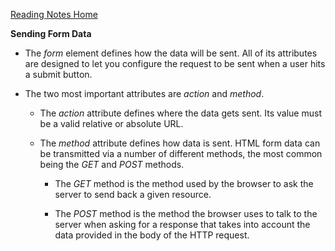 [Reading Notes Home](https://d-d-wolfe.github.io/reading-notes/)

**Sending Form Data**

- The *form* element defines how the data will be sent. All of its attributes are designed to let you configure the request to be sent when a user hits a submit button.

- The two most important attributes are *action* and *method*.

  - The *action* attribute defines where the data gets sent. Its value must be a valid relative or absolute URL.

  - The *method* attribute defines how data is sent. HTML form data can be transmitted via a number of different methods, the most common being the *GET* and *POST* methods.
    
    - The *GET* method is the method used by the browser to ask the server to send back a given resource.

    - The *POST* method is the method the browser uses to talk to the server when asking for a response that takes into account the data provided in the body of the HTTP request.